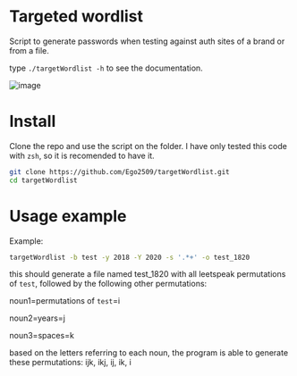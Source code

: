 # Targeted wordlist

Script to generate passwords when testing against auth sites of a brand or from a file.

type ` ./targetWordlist -h ` to see the documentation.

![image](https://github.com/Ego2509/targetWordlist/assets/29050030/6ce8f781-6312-4f71-be17-846a339d5823)


# Install

Clone the repo and use the script on the folder. I have only tested this code with `zsh`, so it is recomended to have it.

```zsh
git clone https://github.com/Ego2509/targetWordlist.git
cd targetWordlist
```

# Usage example

Example:

```zsh
targetWordlist -b test -y 2018 -Y 2020 -s '.*+' -o test_1820
```
this should generate a file named test_1820 with all leetspeak permutations of `test`, followed by the following other permutations:

noun1=permutations of `test`=i

noun2=years=j

noun3=spaces=k

based on the letters referring to each noun, the program is able to generate these permutations: ijk, ikj, ij, ik, i

